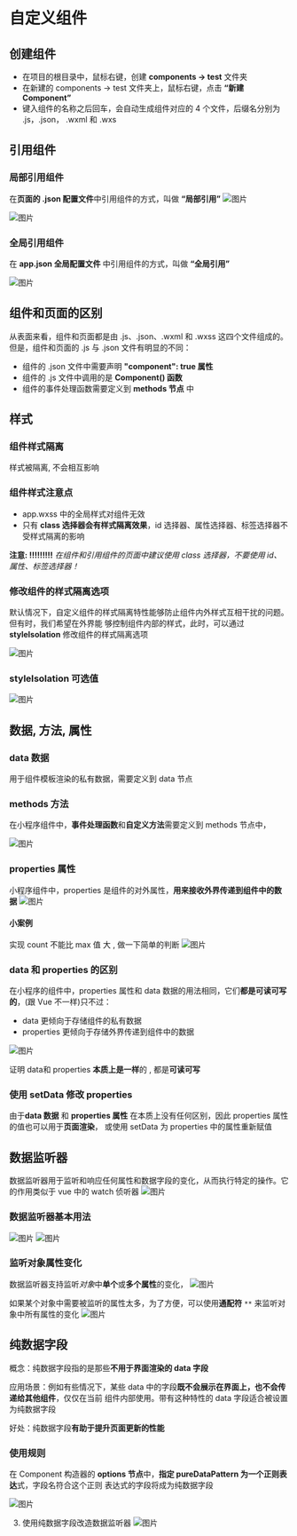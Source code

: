 # 自定义组件
## 创建组件
* 在项目的根目录中，鼠标右键，创建 **components -> test** 文件夹
* 在新建的 components -> test 文件夹上，鼠标右键，点击 **“新建 Component”**
* 键入组件的名称之后回车，会自动生成组件对应的 4 个文件，后缀名分别为 .js，.json， .wxml 和 .wxs
## 引用组件
### 局部引用组件
在**页面的 .json 配置文件**中引用组件的方式，叫做 **“局部引用”**
![图片](../.vuepress/public/images/jb1.png)

![图片](../.vuepress/public/images/jb2.png)

### 全局引用组件
在 **app.json 全局配置文件** 中引用组件的方式，叫做 **“全局引用”**

![图片](../.vuepress/public/images/jb3.png)
## 组件和页面的区别

从表面来看，组件和页面都是由 .js、.json、.wxml 和 .wxss 这四个文件组成的。但是，组件和页面的 .js 与
.json 文件有明显的不同：

* 组件的 .json 文件中需要声明 **"component": true 属性**
* 组件的 .js 文件中调用的是 **Component() 函数**
* 组件的事件处理函数需要定义到 **methods 节点** 中

## 样式
### 组件样式隔离
样式被隔离, 不会相互影响

### 组件样式注意点 
* app.wxss 中的全局样式对组件无效
* 只有 **class 选择器会有样式隔离效果**，id 选择器、属性选择器、标签选择器不受样式隔离的影响

**注意: !!!!!!!!!**
*在组件和引用组件的页面中建议使用 class 选择器，不要使用 id、属性、标签选择器！*
### 修改组件的样式隔离选项
默认情况下，自定义组件的样式隔离特性能够防止组件内外样式互相干扰的问题。但有时，我们希望在外界能
够控制组件内部的样式，此时，可以通过 **styleIsolation** 修改组件的样式隔离选项

![图片](../.vuepress/public/images/jb4.png)
### styleIsolation 可选值
![图片](../.vuepress/public/images/jb5.png)

## 数据, 方法, 属性
### data 数据
用于组件模板渲染的私有数据，需要定义到 data 节点
### methods 方法 
在小程序组件中，**事件处理函数**和**自定义方法**需要定义到 methods 节点中，

![图片](../.vuepress/public/images/zidingyi1.png)
### properties 属性 
小程序组件中，properties 是组件的对外属性，**用来接收外界传递到组件中的数据**
![图片](../.vuepress/public/images/properties1.png)
#### 小案例
实现 count 不能比 max 值 大 , 做一下简单的判断
![图片](../.vuepress/public/images/properties2.png)

### data 和 properties 的区别
在小程序的组件中，properties 属性和 data 数据的用法相同，它们**都是可读可写的**，(跟 Vue 不一样)只不过：
* data 更倾向于存储组件的私有数据
* properties 更倾向于存储外界传递到组件中的数据

![图片](../.vuepress/public/images/dp1.png)

证明 data和 properties **本质上是一样**的 , 都是**可读可写**

### 使用 setData 修改 properties
由于**data 数据** 和 **properties 属性** 在本质上没有任何区别，因此 properties 属性的值也可以用于**页面渲染**，
或使用 setData 为 properties 中的属性重新赋值

## 数据监听器
数据监听器用于监听和响应任何属性和数据字段的变化，从而执行特定的操作。它的作用类似于 vue 中的
watch 侦听器
![图片](../.vuepress/public/images/obs.png)

### 数据监听器基本用法

![图片](../.vuepress/public/images/obs0.png)
![图片](../.vuepress/public/images/obs1.png)
### 监听对象属性变化 
数据监听器支持监听*对象*中**单个**或**多个属性**的变化，
![图片](../.vuepress/public/images/obs3.png)

如果某个对象中需要被监听的属性太多，为了方便，可以使用**通配符** `**` 来监听对象中所有属性的变化
![图片](../.vuepress/public/images/obs5.png)
## 纯数据字段
概念：纯数据字段指的是那些**不用于界面渲染的 data 字段**

应用场景：例如有些情况下，某些 data 中的字段**既不会展示在界面上，也不会传递给其他组件**，仅仅在当前
组件内部使用。带有这种特性的 data 字段适合被设置为纯数据字段

好处：纯数据字段**有助于提升页面更新的性能**

###  使用规则
在 Component 构造器的 **options 节点**中，**指定 pureDataPattern 为一个正则表达**式，字段名符合这个正则
表达式的字段将成为纯数据字段

![图片](../.vuepress/public/images/puredata1.png)

3. 使用纯数据字段改造数据监听器
![图片](../.vuepress/public/images/puredata2.png)







